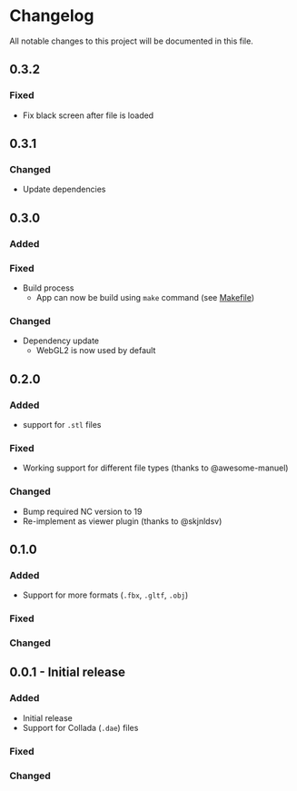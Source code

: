 # Changelog
All notable changes to this project will be documented in this file.

## 0.3.2
### Fixed
- Fix black screen after file is loaded

## 0.3.1
### Changed
- Update dependencies

## 0.3.0
### Added
### Fixed
- Build process
  - App can now be build using `make` command (see [Makefile](https://github.com/v1r0x/files_3d/blob/master/Makefile))
### Changed
- Dependency update
  - WebGL2 is now used by default

## 0.2.0
### Added
- support for `.stl` files
### Fixed
- Working support for different file types (thanks to @awesome-manuel)
### Changed
- Bump required NC version to 19
- Re-implement as viewer plugin (thanks to @skjnldsv)

## 0.1.0
### Added
- Support for more formats (`.fbx`, `.gltf`, `.obj`)
### Fixed
### Changed

## 0.0.1 - Initial release
### Added
- Initial release
- Support for Collada (`.dae`) files
### Fixed
### Changed
